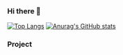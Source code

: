 ### Hi there 👋

<!--
**nirgo0930/nirgo0930** is a ✨ _special_ ✨ repository because its `README.md` (this file) appears on your GitHub profile.

Here are some ideas to get you started:

- 🔭 I’m currently working on ...
- 🌱 I’m currently learning ...
- 👯 I’m looking to collaborate on ...
- 🤔 I’m looking for help with ...
- 💬 Ask me about ...
- 📫 How to reach me: ...
- 😄 Pronouns: ...
- ⚡ Fun fact: ...
-->

[![Top Langs](https://github-readme-stats.vercel.app/api/top-langs/?username=nirgo0930)](https://github.com/nirgo0930/github-readme-stats)
[![Anurag's GitHub stats](https://github-readme-stats.vercel.app/api?username=nirgo0930)](https://github.com/nirgo0930/github-readme-stats)

### Project
